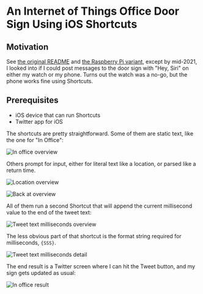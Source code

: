 # An Internet of Things Office Door Sign Using iOS Shortcuts

## Motivation

See [the original README](https://github.com/mikerenfro/iot-office-door-sign) and [the Raspberry Pi variant](https://github.com/mikerenfro/iot-office-door-sign/blob/master/Raspberry-Pi/README-Raspberry.md), except by mid-2021, I looked into if I could post messages to the door sign with "Hey, Siri" on either my watch or my phone. Turns out the watch was a no-go, but the phone works fine using Shortcuts.

## Prerequisites

- iOS device that can run Shortcuts
- Twitter app for iOS

The shortcuts are pretty straightforward. Some of them are static text, like the one for "In Office":

![In office overview]

Others prompt for input, either for literal text like a location, or parsed like a return time.

![Location overview]

![Back at overview]

All of them run a second Shortcut that will append the current millisecond value to the end of the tweet text:

![Tweet text milliseconds overview]

The less obvious part of that shortcut is the format string required for milliseconds, `{SSS}`.

![Tweet text milliseconds detail]

The end result is a Twitter screen where I can hit the Tweet button, and my sign gets updated as usual:

![In office result]

[In office overview]: in-office-overview.png
[Location overview]: location-overview.png
[Back at overview]: back-at-overview.png
[Tweet text milliseconds overview]: tweet-text-milliseconds-overview.png
[Tweet text milliseconds detail]: tweet-text-milliseconds-detail.png
[In office result]: in-office-result.png
